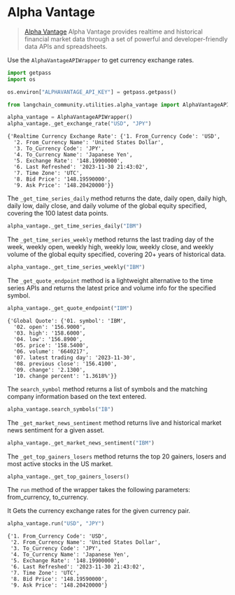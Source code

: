 # Alpha Vantage

>[Alpha Vantage](https://www.alphavantage.co) Alpha Vantage provides realtime and historical financial market data through a set of powerful and developer-friendly data APIs and spreadsheets. 

Use the ``AlphaVantageAPIWrapper`` to get currency exchange rates.


```python
import getpass
import os

os.environ["ALPHAVANTAGE_API_KEY"] = getpass.getpass()
```


```python
from langchain_community.utilities.alpha_vantage import AlphaVantageAPIWrapper
```


```python
alpha_vantage = AlphaVantageAPIWrapper()
alpha_vantage._get_exchange_rate("USD", "JPY")
```




    {'Realtime Currency Exchange Rate': {'1. From_Currency Code': 'USD',
      '2. From_Currency Name': 'United States Dollar',
      '3. To_Currency Code': 'JPY',
      '4. To_Currency Name': 'Japanese Yen',
      '5. Exchange Rate': '148.19900000',
      '6. Last Refreshed': '2023-11-30 21:43:02',
      '7. Time Zone': 'UTC',
      '8. Bid Price': '148.19590000',
      '9. Ask Price': '148.20420000'}}



The `_get_time_series_daily` method returns the date, daily open, daily high, daily low, daily close, and daily volume of the global equity specified, covering the 100 latest data points.


```python
alpha_vantage._get_time_series_daily("IBM")
```

The `_get_time_series_weekly` method returns the last trading day of the week, weekly open, weekly high, weekly low, weekly close, and weekly volume of the global equity specified, covering 20+ years of historical data.


```python
alpha_vantage._get_time_series_weekly("IBM")
```

The `_get_quote_endpoint` method is a lightweight alternative to the time series APIs and returns the latest price and volume info for the specified symbol.


```python
alpha_vantage._get_quote_endpoint("IBM")
```




    {'Global Quote': {'01. symbol': 'IBM',
      '02. open': '156.9000',
      '03. high': '158.6000',
      '04. low': '156.8900',
      '05. price': '158.5400',
      '06. volume': '6640217',
      '07. latest trading day': '2023-11-30',
      '08. previous close': '156.4100',
      '09. change': '2.1300',
      '10. change percent': '1.3618%'}}



The `search_symbol` method returns a list of symbols and the matching company information based on the text entered.


```python
alpha_vantage.search_symbols("IB")
```

The `_get_market_news_sentiment` method returns live and historical market news sentiment for a given asset.


```python
alpha_vantage._get_market_news_sentiment("IBM")
```

The `_get_top_gainers_losers` method returns the top 20 gainers, losers and most active stocks in the US market.


```python
alpha_vantage._get_top_gainers_losers()
```

The `run` method of the wrapper takes the following parameters: from_currency, to_currency. 

It Gets the currency exchange rates for the given currency pair.


```python
alpha_vantage.run("USD", "JPY")
```




    {'1. From_Currency Code': 'USD',
     '2. From_Currency Name': 'United States Dollar',
     '3. To_Currency Code': 'JPY',
     '4. To_Currency Name': 'Japanese Yen',
     '5. Exchange Rate': '148.19900000',
     '6. Last Refreshed': '2023-11-30 21:43:02',
     '7. Time Zone': 'UTC',
     '8. Bid Price': '148.19590000',
     '9. Ask Price': '148.20420000'}


